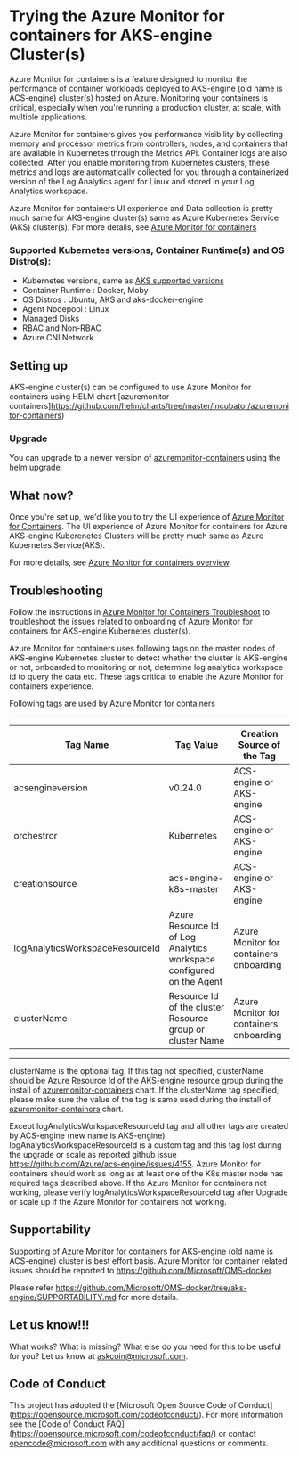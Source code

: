 # Trying the Azure Monitor for containers for AKS-engine Cluster(s)

Azure Monitor for containers is a feature designed to monitor the performance of container workloads deployed to AKS-engine (old name is ACS-engine) cluster(s) hosted on Azure. Monitoring your containers is critical, especially when you're running a production cluster, at scale, with multiple applications.

Azure Monitor for containers gives you performance visibility by collecting memory and processor metrics from controllers, nodes, and containers that are available in Kubernetes through the Metrics API. Container logs are also collected. After you enable monitoring from Kubernetes clusters, these metrics and logs are automatically collected for you through a containerized version of the Log Analytics agent for Linux and stored in your Log Analytics workspace.

 Azure Monitor for containers UI experience and Data collection is pretty much same for AKS-engine cluster(s) same as Azure Kubernetes Service (AKS) cluster(s).
 For more details, see [Azure Monitor for containers](https://docs.microsoft.com/en-us/azure/azure-monitor/insights/container-insights-overview)

### Supported Kubernetes versions, Container Runtime(s) and OS Distro(s):

- Kubernetes versions, same as [AKS supported versions](https://docs.microsoft.com/en-us/azure/aks/supported-kubernetes-versions)
- Container Runtime : Docker, Moby
- OS Distros : Ubuntu, AKS and aks-docker-engine
- Agent Nodepool : Linux
- Managed Disks
- RBAC and Non-RBAC
- Azure CNI Network

## Setting up

AKS-engine cluster(s) can be configured to use Azure Monitor for containers using HELM chart [azuremonitor-containers]https://github.com/helm/charts/tree/master/incubator/azuremonitor-containers)

### Upgrade

You can upgrade to a newer version of [azuremonitor-containers](https://github.com/helm/charts/tree/master/incubator/azuremonitor-containers) using the helm upgrade.

## What now?
Once you're set up, we'd like you to try the UI experience of [Azure Monitor for Containers](https://aka.ms/azmon-containers).
The UI experience of Azure Monitor for containers for Azure AKS-engine Kuberenetes Clusters will be pretty much same as Azure Kubernetes Service(AKS).

For more details, see [Azure Monitor for containers overview](https://docs.microsoft.com/en-us/azure/azure-monitor/insights/container-insights-overview).

## Troubleshooting

Follow the instructions in [Azure Monitor for Containers Troubleshoot](https://github.com/Microsoft/OMS-docker/tree/aks-engine/Troubleshoot) to troubleshoot the issues related to onboarding of Azure Monitor for containers for AKS-engine Kubernetes cluster(s).

Azure Monitor for containers uses following tags on the master nodes of AKS-engine Kubernetes cluster to detect whether the cluster is AKS-engine or not, onboarded to monitoring or not, determine log analytics workspace id to query the data etc. These tags critical to enable the Azure Monitor for containers experience. 

Following tags are used by Azure Monitor for containers

-------------------------------------------------------------------------------------------------------------------------------------------------------
| Tag Name                        | Tag Value                                                              | Creation Source of the Tag                |
| ----------------------------    | -------------------------------------------------------                | ------------------------------------      | 
| acsengineversion                | v0.24.0                                                                | ACS-engine or AKS-engine                  |
| orchestror                      | Kubernetes                                                             | ACS-engine or AKS-engine                  |
| creationsource                  | acs-engine-k8s-master                                                  | ACS-engine or AKS-engine                  |
| logAnalyticsWorkspaceResourceId | Azure Resource Id of Log Analytics workspace configured on the Agent   | Azure Monitor for containers onboarding   |
| clusterName                     | Resource Id of the cluster Resource group or cluster Name              | Azure Monitor for containers onboarding   |
-------------------------------------------------------------------------------------------------------------------------------------------------------

clusterName is the optional tag. If this tag not specified, clusterName should be Azure Resource Id of the AKS-engine resource group during the install of [azuremonitor-containers](https://github.com/helm/charts/tree/master/incubator/azuremonitor-containers) chart.
If the clusterName tag specified, please make sure the value of the tag is same used during the install of [azuremonitor-containers](https://github.com/helm/charts/tree/master/incubator/azuremonitor-containers) chart.

Except logAnalyticsWorkspaceResourceId tag and all other tags are created by ACS-engine (new name is AKS-engine). logAnalyticsWorkspaceResourceId is a custom tag and this tag lost during the upgrade or scale as reported github issue https://github.com/Azure/acs-engine/issues/4155. Azure Monitor for containers should work as long as at least one of the K8s master node has required tags described above. If the Azure Monitor for containers not working, please verify   logAnalyticsWorkspaceResourceId tag after Upgrade or scale up if the Azure Monitor for containers not working.

## Supportability

Supporting of Azure Monitor for containers for AKS-engine (old name is ACS-engine) cluster is best effort basis.
Azure Monitor for container related issues  should be reported to https://github.com/Microsoft/OMS-docker.

Please refer https://github.com/Microsoft/OMS-docker/tree/aks-engine/SUPPORTABILITY.md for more details.

## Let us know!!!
What works? What is missing? What else do you need for this to be useful for you? Let us know at askcoin@microsoft.com.


## Code of Conduct

This project has adopted the [Microsoft Open Source Code of Conduct]
(https://opensource.microsoft.com/codeofconduct/).  For more
information see the [Code of Conduct FAQ]
(https://opensource.microsoft.com/codeofconduct/faq/) or contact
[opencode@microsoft.com](mailto:opencode@microsoft.com) with any
additional questions or comments.

